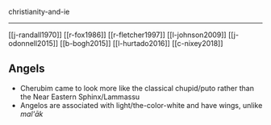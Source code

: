 christianity-and-ie

---

[[j-randall1970]]
[[r-fox1986]]
[[r-fletcher1997]]
[[l-johnson2009]]
[[j-odonnell2015]]
[[b-bogh2015]]
[[l-hurtado2016]]
[[c-nixey2018]]


## Angels
- Cherubim came to look more like the classical chupid/puto rather than the Near Eastern Sphinx/Lammassu
- Angelos are associated with light/the-color-white and have wings, unlike *mal'āk*